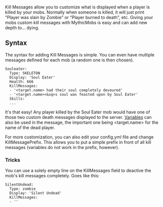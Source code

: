 
Kill Messages allow you to customize what is displayed when a player is killed by your mobs. Normally when someone is killed, it will just print “Player was slain by Zombie” or “Player burned to death”, etc. Giving your mobs custom kill messages with MythicMobs is easy and can add new depth to… dying.

Syntax
------

The syntax for adding Kill Messages is simple. You can even have multiple messages defined for each mob (a random one is then chosen).

    Souleater:
      Type: SKELETON
      Display: 'Soul Eater'
      Health: 666
      KillMessages:
      - '<target.name> had their soul completely devoured'
      - '<target.name><&sq>s soul was feasted upon by Soul Eater'
      Skills:
      ...

It's that easy! Any player killed by the Soul Eater mob would have one of those two custom death messages displayed to the server. [Variables](/Skills/Placeholders) can also be used in the message, the important one being <target.name> for the name of the dead player.

For more customization, you can also edit your config.yml file and change KillMessagePrefix. This allows you to put a simple prefix in front of all kill messages (variables do not work in the prefix, however).


### Tricks

You can use a solely empty line on the KillMessages field to deactive the mob's kill messages completely. Goes like this:

    SilentUndead:
      Type: zombie
      Display: 'Silent Undead'
      KillMessages:
      - ''
